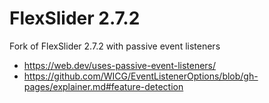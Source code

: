 # FlexSlider 2.7.2

Fork of FlexSlider 2.7.2 with passive event listeners 

* https://web.dev/uses-passive-event-listeners/
* https://github.com/WICG/EventListenerOptions/blob/gh-pages/explainer.md#feature-detection
